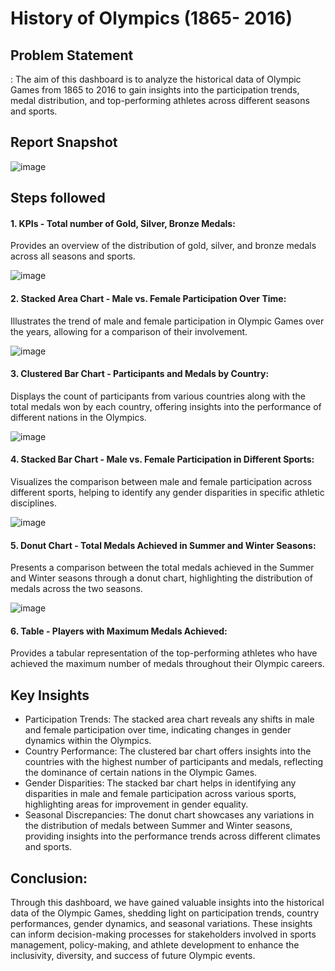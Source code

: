 # History of Olympics (1865- 2016)

## Problem Statement

: The aim of this dashboard is to analyze the historical data of Olympic Games from 1865 to 2016 to gain insights into the participation trends, medal distribution, and top-performing athletes across different seasons and sports.

 ## Report Snapshot

 
![image](https://github.com/karankumar26/History_of_Olympics_Dashboard_PowerBI/assets/147133944/922362ed-7f27-46c5-8dc4-3ec0f323ea6d)

## Steps followed 
#### 1.	KPIs - Total number of Gold, Silver, Bronze Medals:
Provides an overview of the distribution of gold, silver, and bronze medals across all seasons and sports.

![image](https://github.com/karankumar26/History_of_Olympics_Dashboard_PowerBI/assets/147133944/d06974a3-b4bf-4a65-a083-f6280e1e0840)

#### 2.	Stacked Area Chart - Male vs. Female Participation Over Time: 
Illustrates the trend of male and female participation in Olympic Games over the years, allowing for a comparison of their involvement.

![image](https://github.com/karankumar26/History_of_Olympics_Dashboard_PowerBI/assets/147133944/853d16ac-b52f-4f56-8d1b-7f9e1149e8c0)


#### 3.	Clustered Bar Chart - Participants and Medals by Country:
Displays the count of participants from various countries along with the total medals won by each country, offering insights into the performance of different nations in the Olympics.

![image](https://github.com/karankumar26/History_of_Olympics_Dashboard_PowerBI/assets/147133944/e9b8c679-5faf-4f52-819f-9c974a5015d8)

#### 4.	Stacked Bar Chart - Male vs. Female Participation in Different Sports: 
Visualizes the comparison between male and female participation across different sports, helping to identify any gender disparities in specific athletic disciplines.

![image](https://github.com/karankumar26/History_of_Olympics_Dashboard_PowerBI/assets/147133944/6294fe6d-d60b-4980-94b2-1ebfd772c343)

#### 5.	Donut Chart - Total Medals Achieved in Summer and Winter Seasons: 
Presents a comparison between the total medals achieved in the Summer and Winter seasons through a donut chart, highlighting the distribution of medals across the two seasons.

![image](https://github.com/karankumar26/History_of_Olympics_Dashboard_PowerBI/assets/147133944/efde7f8a-6f00-4836-9beb-4f5a5d0d06fa)

#### 6.	Table - Players with Maximum Medals Achieved: 
Provides a tabular representation of the top-performing athletes who have achieved the maximum number of medals throughout their Olympic careers.



## Key Insights
-	Participation Trends: The stacked area chart reveals any shifts in male and female participation over time, indicating changes in gender dynamics within the Olympics.
-	Country Performance: The clustered bar chart offers insights into the countries with the highest number of participants and medals, reflecting the dominance of certain nations in the Olympic Games.
-	Gender Disparities: The stacked bar chart helps in identifying any disparities in male and female participation across various sports, highlighting areas for improvement in gender equality.
-	Seasonal Discrepancies: The donut chart showcases any variations in the distribution of medals between Summer and Winter seasons, providing insights into the performance trends across different climates and sports.


## Conclusion:
Through this dashboard, we have gained valuable insights into the historical data of the Olympic Games, shedding light on participation trends, country performances, gender dynamics, and seasonal variations. These insights can inform decision-making processes for stakeholders involved in sports management, policy-making, and athlete development to enhance the inclusivity, diversity, and success of future Olympic events.
